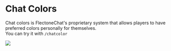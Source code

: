 # Chat Colors

Chat colors is FlectoneChat's proprietary system that allows players to have preferred colors personally for themselves.  
You can try it with `/chatcolor`

![](https://media.discordapp.net/attachments/895577735924178975/1129594362934865930/1facd09ab389ab792a47a62aa393a89ff3fdfb9a.gif)